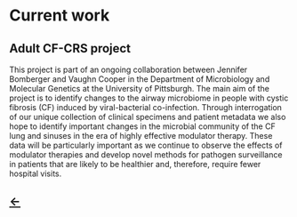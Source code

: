 <h1>Current work</h1>

<h2>Adult CF-CRS project</h2>

This project is part of an ongoing collaboration between Jennifer Bomberger and Vaughn Cooper in the Department of Microbiology and Molecular Genetics at the University of Pittsburgh. The main aim of the project is to identify changes to the airway microbiome in people with cystic fibrosis (CF) induced by viral-bacterial co-infection. Through interrogation of our unique collection of clinical specimens and patient metadata we also hope to identify important changes in the microbial community of the CF lung and sinuses in the era of highly effective modulator therapy. These data will be particularly important as we continue to observe the effects of modulator therapies and develop novel methods for pathogen surveillance in patients that are likely to be healthier and, therefore, require fewer hospital visits. 

<h2>
  <a href="./">&larr;</a>
</h2>
